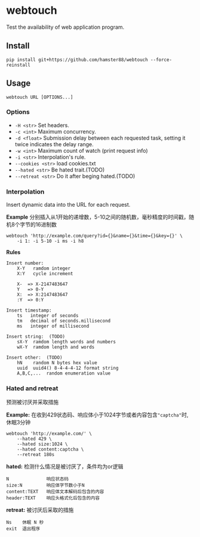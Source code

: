 # webtouch
Test the availability of web application program.

## Install
```shell
pip install git+https://github.com/hamster88/webtouch --force-reinstall
```

## Usage

```shell
webtouch URL [OPTIONS...]
```

### Options
- `-H <str>` Set headers. 
- `-c <int>` Maximum concurrency.
- `-d <float>` Submission delay between each requested task, setting it twice indicates the delay range.
- `-w <int>` Maximum count of watch (print request info)
- `-i <str>` Interpolation's rule.
- `--cookies <str>`  load cookies.txt
- `--hated <str>` Be hated trait.(TODO)
- `--retreat <str>` Do it after beging hated.(TODO)


### Interpolation
Insert dynamic data into the URL for each request.

**Example** 分别插入从1开始的递增数，5-10之间的随机数，毫秒精度的时间戳，随机8个字节的16进制数

```shell
webtouch 'http://example.com/query?id={}&name={}&time={}&key={}' \
    -i 1: -i 5-10 -i ms -i h8
```

**Rules**

```
Insert number: 
    X-Y   ramdom integer
    X:Y   cycle increment 

    X-  => X-2147483647
    Y   => 0-Y
    X:  => X:2147483647
    :Y  => 0:Y 

Insert timestamp: 
    ts   integer of seconds
    tm   decimal of seconds.millisecond
    ms   integer of millisecond

Insert string:  (TODO)
    sX-Y  ramdom length words and numbers
    wX-Y  ramdom length and words

Insert other:  (TODO)
    hN    random N bytes hex value
    uuid  uuid4() 8-4-4-4-12 format string
    A,B,C,...  random enumeration value

```

### Hated and retreat
预测被讨厌并采取措施

**Example:** 在收到429状态码、响应体小于1024字节或者内容包含`"captcha"`时, 休眠3分钟
```shell
webtouch 'http://example.com/' \
    --hated 429 \
    --hated size:1024 \
    --hated content:captcha \
    --retreat 180s
```




**hated:** 
检测什么情况是被讨厌了，条件均为or逻辑

```
N              响应状态码
size:N         响应体字节数小于N
content:TEXT   响应体文本解码后包含的内容
header:TEXT    响应头格式化后包含的内容
```


**retreat:** 
被讨厌后采取的措施

```
Ns    休眠 N 秒
exit  退出程序
```


